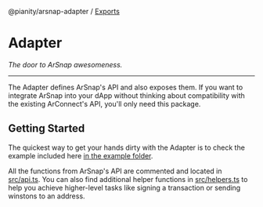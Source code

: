 @pianity/arsnap-adapter / [Exports](modules.md)

# Adapter

*The door to ArSnap awesomeness.*

---

The Adapter defines ArSnap's API and also exposes them. If you want to integrate ArSnap into your
dApp without thinking about compatibility with the existing ArConnect's API, you'll only need this
package.

## Getting Started

The quickest way to get your hands dirty with the Adapter is to check the example included here [in
the example folder](example).

All the functions from ArSnap's API are commented and located in [src/api.ts](src/api.ts). You can
also find additional helper functions in [src/helpers.ts](src/helpers.ts) to help you achieve
higher-level tasks like signing a transaction or sending winstons to an address.
